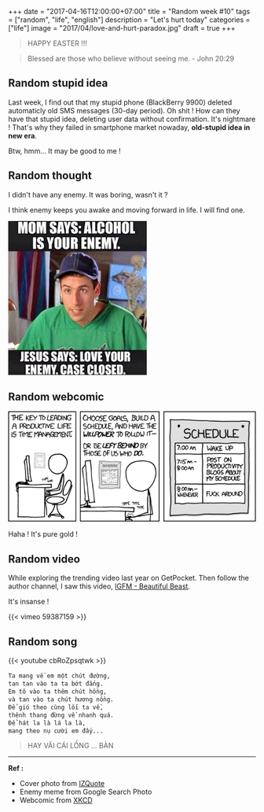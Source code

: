 +++
date = "2017-04-16T12:00:00+07:00"
title = "Random week #10"
tags = ["random", "life", "english"]
description = "Let's hurt today"
categories = ["life"]
image = "2017/04/love-and-hurt-paradox.jpg"
draft = true
+++

> HAPPY EASTER !!!

> Blessed are those who believe without seeing me. - John 20:29

## Random stupid idea

Last week, I find out that my stupid phone (BlackBerry 9900) deleted automaticly old SMS messages (30-day period). Oh shit ! How can they have that stupid idea, deleting user data without confirmation. It's nightmare ! That's why they failed in smartphone market nowaday, **old-stupid idea in new era**.

Btw, hmm... It may be good to me !

## Random thought

I didn't have any enemy. It was boring, wasn't it ?

I think enemy keeps you awake and moving forward in life. I will find one.

![love your enemy meme](/images/2017/04/love-enemy-meme.jpg)

## Random webcomic

![time management](/images/2017/04/time_management.png)

Haha ! It's pure gold !

## Random video

While exploring the trending video last year on GetPocket. Then follow the author channel, I saw this video, [IGFM - Beautiful Beast](https://vimeo.com/59387159).

It's insanse !

{{< vimeo 59387159 >}}

## Random song

{{< youtube cbRoZpsqtwk >}}

```
Ta mang về em một chút đường, 
tan tan vào ta ta bớt đắng.
Em tô vào ta thêm chút hồng, 
và tan vào ta chút hương nồng.
Để gió theo cùng lối ta về, 
thênh thang đừng về nhanh quá.
Để hát la là lá la là, 
mang theo nụ cười em đấy...
```

> HAY VÃI CÁI LỒNG ... BÀN

----------------------------

**Ref :**

- Cover photo from [IZQuote](http://izquote.com)
- Enemy meme from Google Search Photo
- Webcomic from [XKCD](https://xkcd.com/874/)